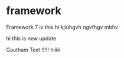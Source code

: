 # framework
Framework 7 is this 
hi
kjiuhgvh ngvfhgv
mbhv


hi this is new update

Gautham Text !!!!!
hiiiii


